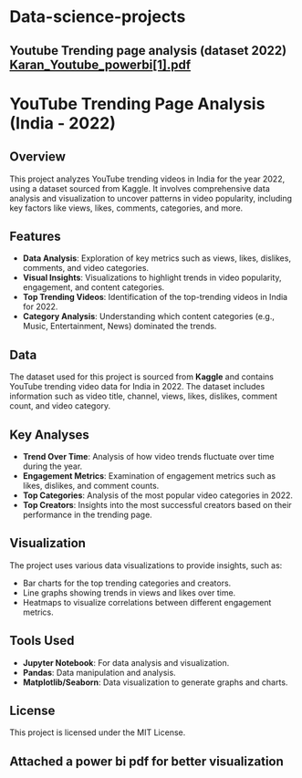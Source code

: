 # Data-science-projects
Youtube Trending page analysis (dataset 2022)
[Karan_Youtube_powerbi[1].pdf](https://github.com/Karuncode/Data-science-projects/files/12746117/Karan_Youtube_powerbi.1.pdf)
---
# YouTube Trending Page Analysis (India - 2022)

## Overview

This project analyzes YouTube trending videos in India for the year 2022, using a dataset sourced from Kaggle. It involves comprehensive data analysis and visualization to uncover patterns in video popularity, including key factors like views, likes, comments, categories, and more.

## Features

- **Data Analysis**: Exploration of key metrics such as views, likes, dislikes, comments, and video categories.
- **Visual Insights**: Visualizations to highlight trends in video popularity, engagement, and content categories.
- **Top Trending Videos**: Identification of the top-trending videos in India for 2022.
- **Category Analysis**: Understanding which content categories (e.g., Music, Entertainment, News) dominated the trends.

## Data

The dataset used for this project is sourced from **Kaggle** and contains YouTube trending video data for India in 2022. The dataset includes information such as video title, channel, views, likes, dislikes, comment count, and video category.

## Key Analyses

- **Trend Over Time**: Analysis of how video trends fluctuate over time during the year.
- **Engagement Metrics**: Examination of engagement metrics such as likes, dislikes, and comment counts.
- **Top Categories**: Analysis of the most popular video categories in 2022.
- **Top Creators**: Insights into the most successful creators based on their performance in the trending page.

## Visualization

The project uses various data visualizations to provide insights, such as:
- Bar charts for the top trending categories and creators.
- Line graphs showing trends in views and likes over time.
- Heatmaps to visualize correlations between different engagement metrics.

## Tools Used

- **Jupyter Notebook**: For data analysis and visualization.
- **Pandas**: Data manipulation and analysis.
- **Matplotlib/Seaborn**: Data visualization to generate graphs and charts.

## License

This project is licensed under the MIT License.

Attached a power bi pdf for better visualization
--- 
